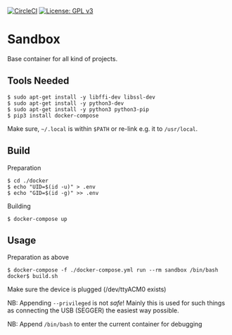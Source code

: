 [![CircleCI](https://circleci.com/gh/Rubusch/docker__sandbox.svg?style=shield)](https://circleci.com/gh/Rubusch/docker__sandbox)
[![License: GPL v3](https://img.shields.io/badge/License-GPL%20v3-blue.svg)](https://www.gnu.org/licenses/gpl-3.0.html)


# Sandbox

Base container for all kind of projects.  


## Tools Needed

```
$ sudo apt-get install -y libffi-dev libssl-dev
$ sudo apt-get install -y python3-dev
$ sudo apt-get install -y python3 python3-pip
$ pip3 install docker-compose
```
Make sure, ``~/.local`` is within ``$PATH`` or re-link e.g. it to ``/usr/local``.


## Build

Preparation  

```
$ cd ./docker
$ echo "UID=$(id -u)" > .env
$ echo "GID=$(id -g)" >> .env
```

Building  

```
$ docker-compose up
```


## Usage

Preparation as above  

```
$ docker-compose -f ./docker-compose.yml run --rm sandbox /bin/bash
docker$ build.sh
```

Make sure the device is plugged (/dev/ttyACM0 exists)  

NB: Appending ``--privileged`` is not _safe_! Mainly this is used for such things as connecting the USB (SEGGER) the easiest way possible.  

NB: Append ``/bin/bash`` to enter the current container for debugging  
